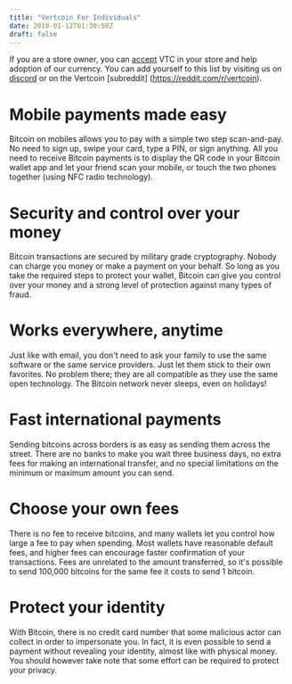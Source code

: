 ```yaml
---
title: "Vertcoin For Individuals"
date: 2018-01-12T01:30:50Z
draft: false
---
```


If you are a store owner, you can [accept](/accept-vertcoin/) VTC in your store and help adoption of our currency. You can add yourself to this list by visiting us on [discord](https://discord.gg/vertcoin) or on the Vertcoin [subreddit] (https://reddit.com/r/vertcoin).


# Mobile payments made easy

Bitcoin on mobiles allows you to pay with a simple two step scan-and-pay. No need to sign up, swipe your card, type a PIN, or sign anything. All you need to receive Bitcoin payments is to display the QR code in your Bitcoin wallet app and let your friend scan your mobile, or touch the two phones together (using NFC radio technology).


# Security and control over your money


Bitcoin transactions are secured by military grade cryptography. Nobody can charge you money or make a payment on your behalf. So long as you take the required steps to protect your wallet, Bitcoin can give you control over your money and a strong level of protection against many types of fraud.


# Works everywhere, anytime


Just like with email, you don't need to ask your family to use the same software or the same service providers. Just let them stick to their own favorites. No problem there; they are all compatible as they use the same open technology. The Bitcoin network never sleeps, even on holidays!


# Fast international payments


Sending bitcoins across borders is as easy as sending them across the street. There are no banks to make you wait three business days, no extra fees for making an international transfer, and no special limitations on the minimum or maximum amount you can send.


# Choose your own fees


There is no fee to receive bitcoins, and many wallets let you control how large a fee to pay when spending. Most wallets have reasonable default fees, and higher fees can encourage faster confirmation of your transactions. Fees are unrelated to the amount transferred, so it's possible to send 100,000 bitcoins for the same fee it costs to send 1 bitcoin.


# Protect your identity


With Bitcoin, there is no credit card number that some malicious actor can collect in order to impersonate you. In fact, it is even possible to send a payment without revealing your identity, almost like with physical money. You should however take note that some effort can be required to protect your privacy.